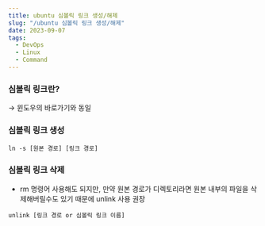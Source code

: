 ```yaml
---
title: ubuntu 심볼릭 링크 생성/해제
slug: "/ubuntu 심볼릭 링크 생성/해제"
date: 2023-09-07
tags:
  - DevOps
  - Linux
  - Command
---
```


### 심볼릭 링크란?
→ 윈도우의 바로가기와 동일

### 심볼릭 링크 생성
```
ln -s [원본 경로] [링크 경로]
```

### 심볼릭 링크 삭제
- rm 명령어 사용해도 되지만, 만약 원본 경로가 디렉토리라면 원본 내부의 파일을 삭제해버릴수도 있기 때문에 unlink 사용 권장

```
unlink [링크 경로 or 심볼릭 링크 이름]
```
